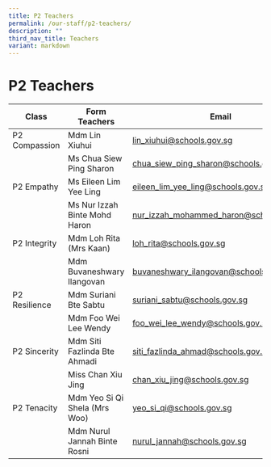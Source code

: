 ```yaml
---
title: P2 Teachers
permalink: /our-staff/p2-teachers/
description: ""
third_nav_title: Teachers
variant: markdown
---
```

<h1><b>P2 Teachers</b></h1>



| Class | Form Teachers | Email |
| -------- | -------- | -------- |
| P2 Compassion    | Mdm Lin Xiuhui  | [lin_xiuhui@schools.gov.sg](mailto:lin_xiuhui@schools.gov.sg)    |
| |Ms Chua Siew Ping Sharon|[chua_siew_ping_sharon@schools.gov.sg](mailto:chua_siew_ping_sharon@schools.gov.sg)|
|P2 Empathy|Ms Eileen Lim Yee Ling|[eileen_lim_yee_ling@schools.gov.sg](mailto:eileen_lim_yee_ling@schools.gov.sg)|
| |Ms Nur Izzah Binte Mohd Haron|[nur_izzah_mohammed_haron@schools.gov.sg](mailto:nur_izzah_mohammed_haron@schools.gov.sg)|
|P2 Integrity|Mdm Loh Rita (Mrs Kaan)|[loh_rita@schools.gov.sg](mailto:loh_rita@schools.gov.sg)|
| |Mdm Buvaneshwary Ilangovan|[buvaneshwary_ilangovan@schools.gov.sg](mailto:buvaneshwary_ilangovan@schools.gov.sg)|
|P2 Resilience|Mdm Suriani Bte Sabtu|[suriani_sabtu@schools.gov.sg](mailto:suriani_sabtu@schools.gov.sg)|
| |Mdm Foo Wei Lee Wendy|[foo_wei_lee_wendy@schools.gov.sg](mailto:foo_wei_lee_wendy@schools.gov.sg)|
|P2 Sincerity|Mdm Siti Fazlinda Bte Ahmadi|[siti_fazlinda_ahmad@schools.gov.sg](mailto:siti_fazlinda_ahmad@schools.gov.sg)|
| |Miss Chan Xiu Jing|[chan_xiu_jing@schools.gov.sg](mailto:chan_xiu_jing@schools.gov.sg)|
|P2 Tenacity|Mdm Yeo Si Qi Shela (Mrs Woo)|[yeo_si_qi@schools.gov.sg](mailto:yeo_si_qi@schools.gov.sg)|
| |Mdm Nurul Jannah Binte Rosni|[nurul_jannah@schools.gov.sg](mailto:nurul_janah@schools.gov.sg)|